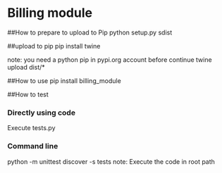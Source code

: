 # Billing module

##How to prepare to upload to Pip
python setup.py sdist

##upload to pip
pip install twine

note: you need a python pip in pypi.org account before continue 
twine upload dist/*

##How to use
pip install billing_module

##How to test

### Directly using code
Execute tests.py

### Command line
python -m unittest discover -s tests
note: Execute the code in root path

